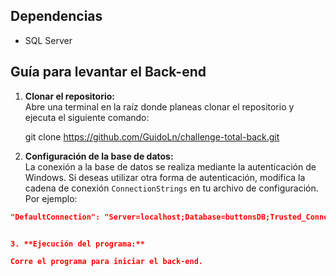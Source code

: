 ## Dependencias

- SQL Server

## Guía para levantar el Back-end

1. **Clonar el repositorio:**  
   Abre una terminal en la raíz donde planeas clonar el repositorio y ejecuta el siguiente comando:
   
   git clone https://github.com/GuidoLn/challenge-total-back.git
   
2. **Configuración de la base de datos:**  
La conexión a la base de datos se realiza mediante la autenticación de Windows. Si deseas utilizar otra forma de autenticación, modifica la cadena de conexión `ConnectionStrings` en tu archivo de configuración. Por ejemplo:  
```json
"DefaultConnection": "Server=localhost;Database=buttonsDB;Trusted_Connection=True; TrustServerCertificate=true"


3. **Ejecución del programa:**

Corre el programa para iniciar el back-end.
